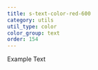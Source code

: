 ```yaml
---
title: s-text-color-red-600
category: utils
util_type: color
color_group: text
order: 154
---
```

<div class="s-text-color-red-600">Example Text</div>